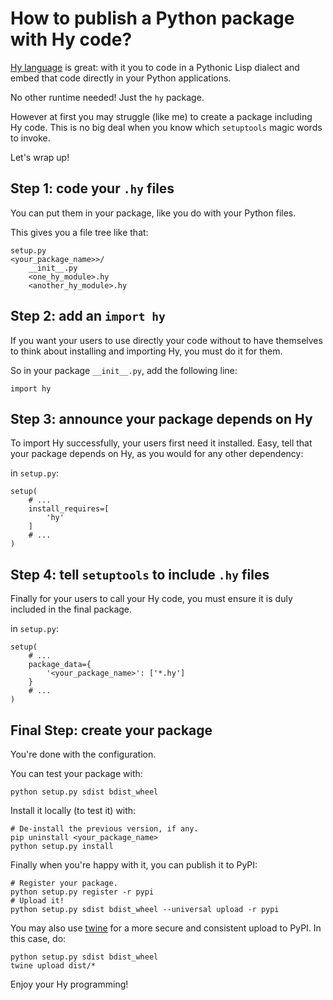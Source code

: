 # How to publish a Python package with Hy code?

[Hy language](https://hylang.org) is great: with it you to code in a Pythonic Lisp dialect and
embed that code directly in your Python applications.

No other runtime needed! Just the `hy` package.

However at first you may struggle (like me) to create a package including Hy code.
This is no big deal when you know which `setuptools` magic words to invoke.

Let's wrap up!

## Step 1: code your `.hy` files

You can put them in your package, like you do with your Python files.

This gives you a file tree like that:

```
setup.py
<your_package_name>>/
	__init__.py
	<one_hy_module>.hy
	<another_hy_module>.hy
```

## Step 2: add an `import hy`

If you want your users to use directly your code without to have themselves
to think about installing and importing Hy, you must do it for them.

So in your package `__init__.py`, add the following line:

```
import hy
```

## Step 3: announce your package depends on Hy

To import Hy successfully, your users first need it installed.
Easy, tell that your package depends on Hy, as you would for any other dependency:

in `setup.py`:
```
setup(
	# ...
	install_requires=[
		'hy'
	]
	# ...
)
```

## Step 4: tell `setuptools` to include `.hy` files

Finally for your users to call your Hy code, you must ensure it is duly included
in the final package.

in `setup.py`:
```
setup(
	# ...
	package_data={
		'<your_package_name>': ['*.hy']
	}
	# ...
)
```

## Final Step: create your package

You're done with the configuration.

You can test your package with:
```
python setup.py sdist bdist_wheel
```

Install it locally (to test it) with:
```
# De-install the previous version, if any.
pip uninstall <your_package_name>
python setup.py install
```

Finally when you're happy with it, you can publish it to PyPI:
```
# Register your package.
python setup.py register -r pypi
# Upload it!
python setup.py sdist bdist_wheel --universal upload -r pypi
```

You may also use [twine](https://github.com/pypa/twine) for a more secure and consistent
upload to PyPI. In this case, do:

```
python setup.py sdist bdist_wheel
twine upload dist/*
```

Enjoy your Hy programming!
